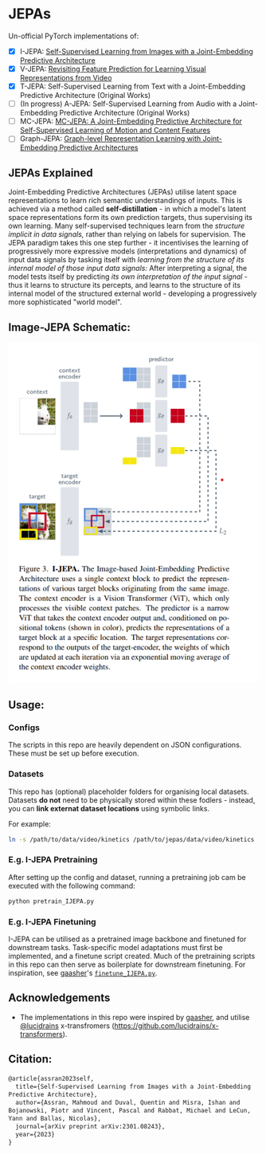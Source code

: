 # JEPAs
Un-official PyTorch implementations of:
- [x] I-JEPA: [Self-Supervised Learning from Images with a Joint-Embedding Predictive Architecture](https://arxiv.org/abs/2301.08243)
- [x] V-JEPA: [Revisiting Feature Prediction for Learning Visual Representations from Video](https://arxiv.org/abs/2404.08471)
- [x] T-JEPA: Self-Supervised Learning from Text with a Joint-Embedding Predictive Architecture (Original Works)
- [ ] (In progress) A-JEPA: Self-Supervised Learning from Audio with a Joint-Embedding Predictive Architecture (Original Works)
- [ ] MC-JEPA: [MC-JEPA: A Joint-Embedding Predictive Architecture for Self-Supervised Learning of Motion and Content Features](https://arxiv.org/abs/2307.12698)
- [ ] Graph-JEPA: [Graph-level Representation Learning with Joint-Embedding Predictive Architectures](https://arxiv.org/abs/2309.16014)

## JEPAs Explained
Joint-Embedding Predictive Architectures (JEPAs) utilise latent space representations to learn rich semantic understandings of inputs.
This is achieved via a method called **self-distillation** - in which a model's latent space representations form its own prediction targets, thus supervising its own learning.
Many self-supervised techniques learn from the *structure implicit in data signals,* rather than relying on labels for supervision.
The JEPA paradigm takes this one step further - it incentivises the learning of progressively more expressive models (interpretations and dynamics) of input data signals by tasking itself with *learning from the structure of its internal model of those input data signals:*
  After interpreting a signal, the model tests itself by predicting *its own interpretation of the input signal* - thus it learns to structure its percepts, and learns to the structure of its internal model of the structured external world - developing a progressively more sophisticated "world model".

## Image-JEPA Schematic:
![](IJEPA.png)

## Usage:
### Configs
The scripts in this repo are heavily dependent on JSON configurations.
These must be set up before execution.

### Datasets
This repo has (optional) placeholder folders for organising local datasets.
Datasets **do not** need to be physically stored within these fodlers - instead, you can **link externat dataset locations** using symbolic links.

For example:
```bash
ln -s /path/to/data/video/kinetics /path/to/jepas/data/video/kinetics
```


### E.g. I-JEPA Pretraining
After setting up the config and dataset, running a pretraining job cam be executed with the following command:
```bash
python pretrain_IJEPA.py
```

### E.g. I-JEPA Finetuning
I-JEPA can be utilised as a pretrained image backbone and finetuned for downstream tasks.
Task-specific model adaptations must first be implemented, and a finetune script created.
Much of the pretraining scripts in this repo can then serve as boilerplate for downstream finetuning.
For inspiration, see [gaasher](https://github.com/gaasher)'s [`finetune_IJEPA.py`](https://github.com/gaasher/I-JEPA/blob/main/finetune_IJEPA.py).

## Acknowledgements
- The implementations in this repo were inspired by [gaasher](https://github.com/gaasher/I-JEPA/tree), and utilise [@lucidrains](https://github.com/lucidrains) x-transfromers (https://github.com/lucidrains/x-transformers).

## Citation:
```
@article{assran2023self,
  title={Self-Supervised Learning from Images with a Joint-Embedding Predictive Architecture},
  author={Assran, Mahmoud and Duval, Quentin and Misra, Ishan and Bojanowski, Piotr and Vincent, Pascal and Rabbat, Michael and LeCun, Yann and Ballas, Nicolas},
  journal={arXiv preprint arXiv:2301.08243},
  year={2023}
}
```
